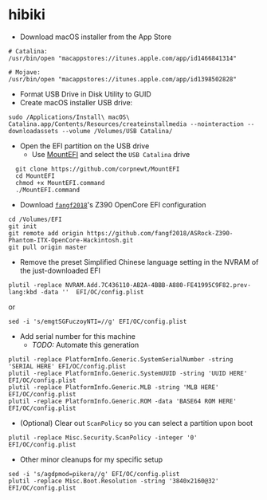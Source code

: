 # hibiki

* Download macOS installer from the App Store
```
# Catalina:
/usr/bin/open "macappstores://itunes.apple.com/app/id1466841314"
```
```
# Mojave:
/usr/bin/open "macappstores://itunes.apple.com/app/id1398502828"
```

* Format USB Drive in Disk Utility to GUID
* Create macOS installer USB drive:
```
sudo /Applications/Install\ macOS\ Catalina.app/Contents/Resources/createinstallmedia --nointeraction --downloadassets --volume /Volumes/USB Catalina/
```
* Open the EFI partition on the USB drive
  * Use [MountEFI](https://github.com/corpnewt/MountEFI) and select the `USB Catalina` drive
```
  git clone https://github.com/corpnewt/MountEFI
  cd MountEFI
  chmod +x MountEFI.command
  ./MountEFI.command
```
* Download [`fangf2018`](https://github.com/fangf2018/ASRock-Z390-Phantom-ITX-OpenCore-Hackintosh)'s Z390 OpenCore EFI configuration
```
cd /Volumes/EFI
git init
git remote add origin https://github.com/fangf2018/ASRock-Z390-Phantom-ITX-OpenCore-Hackintosh.git
git pull origin master
```
* Remove the preset Simplified Chinese language setting in the NVRAM of the just-downloaded EFI
```
plutil -replace NVRAM.Add.7C436110-AB2A-4BBB-A880-FE41995C9F82.prev-lang:kbd -data ''  EFI/OC/config.plist
```
or
```
sed -i 's/emgtSGFuczoyNTI=//g' EFI/OC/config.plist
```
* Add serial number for this machine
  * *TODO:* Automate this generation
```
plutil -replace PlatformInfo.Generic.SystemSerialNumber -string 'SERIAL HERE' EFI/OC/config.plist
plutil -replace PlatformInfo.Generic.SystemUUID -string 'UUID HERE' EFI/OC/config.plist
plutil -replace PlatformInfo.Generic.MLB -string 'MLB HERE' EFI/OC/config.plist
plutil -replace PlatformInfo.Generic.ROM -data 'BASE64 ROM HERE' EFI/OC/config.plist
```

* (Optional) Clear out `ScanPolicy` so you can select a partition upon boot
```
plutil -replace Misc.Security.ScanPolicy -integer '0' EFI/OC/config.plist
```

* Other minor cleanups for my specific setup
```
sed -i 's/agdpmod=pikera//g' EFI/OC/config.plist 
plutil -replace Misc.Boot.Resolution -string '3840x2160@32' EFI/OC/config.plist
```
